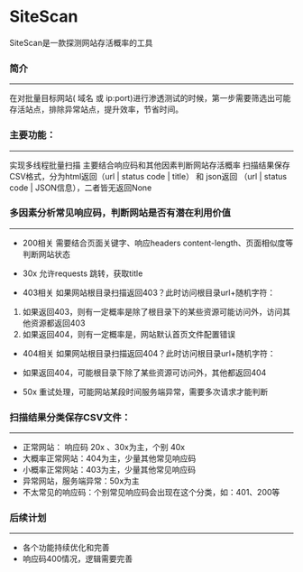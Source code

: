 # SiteScan

SiteScan是一款探测网站存活概率的工具

### 简介
--------------------------------------------------------------------------------
在对批量目标网站( 域名 或 ip:port)进行渗透测试的时候，第一步需要筛选出可能存活站点，排除异常站点，提升效率，节省时间。


### 主要功能：
--------------------------------------------------------------------------------
实现多线程批量扫描
主要结合响应码和其他因素判断网站存活概率
扫描结果保存CSV格式，分为html返回（url  |  status code | title） 和 json返回 （url  |  status code | JSON信息），二者皆无返回None


### 多因素分析常见响应码，判断网站是否有潜在利用价值
--------------------------------------------------------------------------------
- 200相关
需要结合页面关键字、响应headers content-length、页面相似度等判断网站状态

- 30x
允许requests 跳转，获取title

- 403相关
如果网站根目录扫描返回403？此时访问根目录url+随机字符：
1. 如果返回403，则有一定概率是除了根目录下的某些资源可能访问外，访问其他资源都返回403
2. 如果返回404，则有一定概率是，网站默认首页文件配置错误

- 404相关
如果网站根目录扫描返回404？此时访问根目录url+随机字符：
- 如果返回404，可能根目录下除了某些资源可访问外，其他都返回404

- 50x
重试处理，可能网站某段时间服务端异常，需要多次请求才能判断


### 扫描结果分类保存CSV文件：
--------------------------------------------------------------------------------
- 正常网站： 响应码 20x  、30x为主，个别 40x
- 大概率正常网站：404为主，少量其他常见响应码
- 小概率正常网站：403为主，少量其他常见响应码
- 异常网站，服务端异常：50x为主 
- 不太常见的响应码：个别常见响应码会出现在这个分类，如：401、200等

### 后续计划
--------------------------------------------------------------------------------
- 各个功能持续优化和完善
- 响应码400情况，逻辑需要完善
